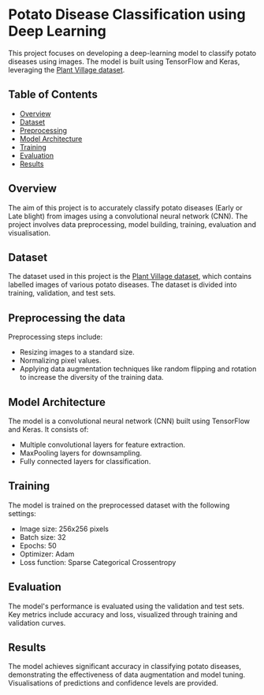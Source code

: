 # Potato Disease Classification using Deep Learning

This project focuses on developing a deep-learning model to classify potato diseases using images. The model is built using TensorFlow and Keras, leveraging the [Plant Village dataset](https://www.kaggle.com/datasets/arjuntejaswi/plant-village).

## Table of Contents
- [Overview](#overview)
- [Dataset](#dataset)
- [Preprocessing](#preprocessing)
- [Model Architecture](#model-architecture)
- [Training](#training)
- [Evaluation](#evaluation)
- [Results](#results)

## Overview

The aim of this project is to accurately classify potato diseases (Early or Late blight) from images using a convolutional neural network (CNN). The project involves data preprocessing, model building, training, evaluation and visualisation.

## Dataset

The dataset used in this project is the [Plant Village dataset](https://www.kaggle.com/datasets/arjuntejaswi/plant-village), which contains labelled images of various potato diseases. The dataset is divided into training, validation, and test sets.

## Preprocessing the data

Preprocessing steps include:
- Resizing images to a standard size.
- Normalizing pixel values.
- Applying data augmentation techniques like random flipping and rotation to increase the diversity of the training data.

## Model Architecture

The model is a convolutional neural network (CNN) built using TensorFlow and Keras. It consists of:
- Multiple convolutional layers for feature extraction.
- MaxPooling layers for downsampling.
- Fully connected layers for classification.

## Training

The model is trained on the preprocessed dataset with the following settings:
- Image size: 256x256 pixels
- Batch size: 32
- Epochs: 50
- Optimizer: Adam
- Loss function: Sparse Categorical Crossentropy

## Evaluation

The model's performance is evaluated using the validation and test sets. Key metrics include accuracy and loss, visualized through training and validation curves.


## Results

The model achieves significant accuracy in classifying potato diseases, demonstrating the effectiveness of data augmentation and model tuning. Visualisations of predictions and confidence levels are provided.
